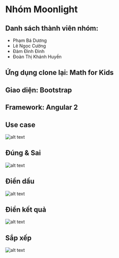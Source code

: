 # Nhóm Moonlight

## Danh sách thành viên nhóm:
* Phạm Bá Dương
* Lê Ngọc Cường
* Đàm Đình Đinh
* Đoàn Thị Khánh Huyền

## Ứng dụng clone lại: Math for Kids

## Giao diện: Bootstrap

## Framework: Angular 2

## Use case 
![alt text](https://s3-ap-southeast-1.amazonaws.com/kipalog.com/4gcuapqybi_blob)
## Đúng & Sai
![alt text](https://s3-ap-southeast-1.amazonaws.com/kipalog.com/cix5ti1gsp_blob)
## Điền dấu
![alt text](https://s3-ap-southeast-1.amazonaws.com/kipalog.com/gi1kwfw1h9_blob)
## Điền kết quả
![alt text](https://s3-ap-southeast-1.amazonaws.com/kipalog.com/desp4qrnq_blob)
## Sắp xếp
![alt text](https://s3-ap-southeast-1.amazonaws.com/kipalog.com/bw6wc4zmgo_blob)
